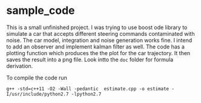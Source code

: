 # sample_code

This is a small unfinished project. I was trying to use boost ode library to simulate a car that accepts different steering commands contaminated with noise. The car model, integration and noise generation works fine. I intend to add an observer and implement kalman filter as well. The code has a plotting function which produces the the plot for the car trajectory. It then saves the result into a png file. Look intto the `doc` folder for formula derivation.

To compile the code run
```
g++ -std=c++11 -O2 -Wall -pedantic  estimate.cpp -o estimate -I/usr/include/python2.7 -lpython2.7
```